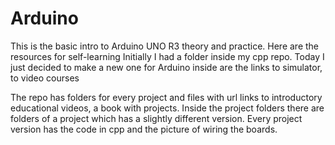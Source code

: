 # Arduino
This is the basic intro to Arduino UNO R3 theory and practice. Here are the resources for self-learning
Initially I had a folder inside my cpp repo. Today I just decided to make a new one for Arduino
inside are the links to simulator, to video courses

The repo has folders for every project and files with url links to introductory educational videos, a book with projects.
Inside the project folders there are folders of a project which has a slightly different version.
Every project version has the code in cpp and the picture of wiring the boards.
